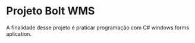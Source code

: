 <h1>Projeto Bolt WMS</h1>
A finalidade desse projeto é praticar programação com C# windows forms aplication.
